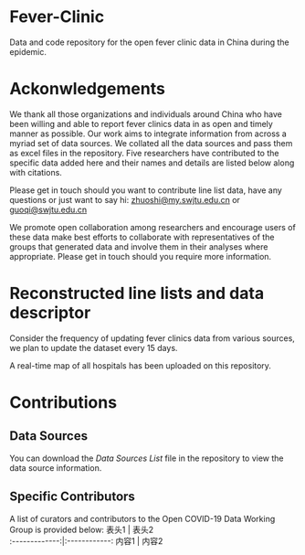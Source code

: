 # Fever-Clinic
Data and code repository for the open fever clinic data in China during the epidemic.
# Ackonwledgements
We thank all those organizations and individuals around China who have been willing and able to report fever clinics data in as open and timely manner as possible. Our work aims to integrate information from across a myriad set of data sources. We collated all the data sources and pass them as excel files in the repository. Five researchers have contributed to the specific data added here and their names and details are listed below along with citations.

Please get in touch should you want to contribute line list data, have any questions or just want to say hi: zhuoshi@my.swjtu.edu.cn or guoqi@swjtu.edu.cn

We promote open collaboration among researchers and encourage users of these data make best efforts to collaborate with representatives of the groups that generated data and involve them in their analyses where appropriate. Please get in touch should you require more information.
# Reconstructed line lists and data descriptor
Consider the frequency of updating fever clinics data from various sources, we plan to update the dataset every 15 days.

A real-time map of all hospitals has been uploaded on this repository.
# Contributions
## Data Sources
You can download the *Data Sources List* file in the repository to view the data source information.
## Specific Contributors
A list of curators and contributors to the Open COVID-19 Data Working Group is provided below:
      表头1    |      表头2   
:-------------:|:------------: 
      内容1    |      内容2    

